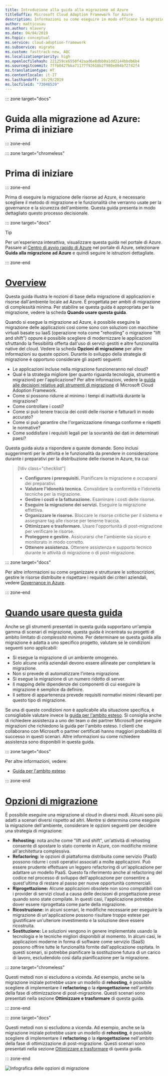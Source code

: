 ```yaml
---
title: Introduzione alla guida alla migrazione ad Azure
titleSuffix: Microsoft Cloud Adoption Framework for Azure
description: Informazioni su come eseguire in modo efficace la migrazione dei servizi dell'organizzazione in Azure con istruzioni dettagliate.
author: matticusau
ms.author: mlavery
ms.date: 04/04/2019
ms.topic: conceptual
ms.service: cloud-adoption-framework
ms.subservice: migrate
ms.custom: fasttrack-new, AQC
ms.localizationpriority: high
ms.openlocfilehash: 221259ce6550f42aad6e8dbb0a1dd2144bbdb6b4
ms.sourcegitcommit: 7ffb0427bba71177f92618b2f980e864b72742f4
ms.translationtype: HT
ms.contentlocale: it-IT
ms.lasthandoff: 10/29/2019
ms.locfileid: "73048529"
---
```

::: zone target="docs"

# <a name="azure-migration-guide-before-you-start"></a>Guida alla migrazione ad Azure: Prima di iniziare

::: zone-end

::: zone target="chromeless"

# <a name="before-you-start"></a>Prima di iniziare

::: zone-end

Prima di eseguire la migrazione delle risorse ad Azure, è necessario scegliere il metodo di migrazione e le funzionalità che verranno usate per la governance e la sicurezza dell'ambiente. Questa guida presenta in modo dettagliato questo processo decisionale.

::: zone target="docs"

> [!TIP]
> Per un'esperienza interattiva, visualizzare questa guida nel portale di Azure. Passare al [Centro di avvio rapido di Azure](https://portal.azure.com/?feature.quickstart=true#blade/Microsoft_Azure_Resources/QuickstartCenterBlade) nel portale di Azure, selezionare **Guida alla migrazione ad Azure** e quindi seguire le istruzioni dettagliate.

::: zone-end

# <a name="overviewtaboverview"></a>[Overview](#tab/Overview)

Questa guida illustra le nozioni di base della migrazione di applicazioni e risorse dall'ambiente locale ad Azure. È progettata per ambiti di migrazione di complessità minima. Per stabilire se questa guida è appropriata per la migrazione, vedere la scheda **Quando usare questa guida**.

Quando si esegue la migrazione ad Azure, è possibile eseguire la migrazione delle applicazioni così come sono con soluzioni con macchine virtuali basate su IaaS (operazione nota come "rehosting" o migrazione "lift and shift") oppure è possibile scegliere di modernizzare le applicazioni sfruttando la flessibilità offerta dall'uso di servizi gestiti e altre funzionalità native del cloud. Vedere la scheda **Opzioni di migrazione** per altre informazioni su queste opzioni. Durante lo sviluppo della strategia di migrazione è opportuno considerare gli aspetti seguenti:

- Le applicazioni incluse nella migrazione funzioneranno nel cloud?
- Qual è la strategia migliore (per quanto riguarda tecnologia, strumenti e migrazioni) per l'applicazione? Per altre informazioni, vedere la [guida alle decisioni relative agli strumenti di migrazione](../../decision-guides/migrate-decision-guide/index.md) di Microsoft Cloud Adoption Framework.
- Come si possono ridurre al minimo i tempi di inattività durante la migrazione?
- Come controllare i costi?
- Come si può tenere traccia dei costi delle risorse e fatturarli in modo accurato?
- Come si può garantire che l'organizzazione rimanga conforme e rispetti le normative?
- Come soddisfare i requisiti legali per la sovranità dei dati in determinati paesi?

Questa guida aiuta a rispondere a queste domande. Sono inclusi suggerimenti per le attività e le funzionalità da prendere in considerazione durante i preparativi per la distribuzione delle risorse in Azure, tra cui:

> [!div class="checklist"]
>
> - **Configurare i prerequisiti.** Pianificare la migrazione e occuparsi dei preparativi.
> - **Valutare l'idoneità tecnica.** Convalidare la conformità e l'idoneità tecniche per la migrazione.
> - **Gestire i costi e la fatturazione.** Esaminare i costi delle risorse.
> - **Eseguire la migrazione dei servizi.** Eseguire la migrazione effettiva.
> - **Organizzare le risorse.** Bloccare le risorse critiche per il sistema e assegnare tag alle risorse per tenerne traccia.
> - **Ottimizzare e trasformare.** Usare l'opportunità di post-migrazione per verificare le risorse.
> - **Proteggere e gestire.** Assicurarsi che l'ambiente sia sicuro e monitorato in modo corretto.
> - **Ottenere assistenza.** Ottenere assistenza e supporto tecnico durante le attività di migrazione o di post-migrazione.

::: zone target="docs"

Per altre informazioni su come organizzare e strutturare le sottoscrizioni, gestire le risorse distribuite e rispettare i requisiti dei criteri aziendali, vedere [Governance in Azure](https://docs.microsoft.com/azure/security/governance-in-azure).

::: zone-end

# <a name="when-to-use-this-guidetabwhentousethisguide"></a>[Quando usare questa guida](#tab/WhenToUseThisGuide)

Anche se gli strumenti presentati in questa guida supportano un'ampia gamma di scenari di migrazione, questa guida è incentrata su progetti di ambito limitato di _complessità minima_. Per determinare se questa guida alla migrazione è adatta a uno specifico progetto, valutare se le condizioni seguenti sono applicabili:

- Si esegue la migrazione di un ambiente omogeneo.
- Solo alcune unità aziendali devono essere allineate per completare la migrazione.
- Non si prevede di automatizzare l'intera migrazione.
- Si esegue la migrazione di un numero ridotto di server.
- Il mapping delle dipendenze dei componenti di cui eseguire la migrazione è semplice da definire.
- Il settore di appartenenza prevede requisiti normativi minimi rilevanti per questo tipo di migrazione.

Se una di queste condizioni _non_ è applicabile alla situazione specifica, è consigliabile valutare invece la [guida per l'ambito esteso](../expanded-scope/index.md). Si consiglia anche di richiedere assistenza a uno dei team o dei partner Microsoft per eseguire migrazioni che richiedono la guida per l'ambito esteso. I clienti che collaborano con Microsoft o partner certificati hanno maggiori probabilità di successo in questi scenari. Altre informazioni su come richiedere assistenza sono disponibili in questa guida.

<!-- markdownlint-enable MD033 -->

::: zone target="docs"

Per altre informazioni, vedere:

- [Guida per l'ambito esteso](../expanded-scope/index.md)

::: zone-end

# <a name="migration-optionstabmigrationoptions"></a>[Opzioni di migrazione](#tab/MigrationOptions)

È possibile eseguire una migrazione al cloud in diversi modi. Alcuni sono più adatti a scenari diversi rispetto ad altri. Mentre si determina come eseguire la migrazione dell'ambiente, considerare le opzioni seguenti per decidere una strategia di migrazione:

- **Rehosting:** nota anche come "lift and shift", un'attività di rehosting consente di spostare lo stato corrente in Azure, con modifiche minime all'architettura complessiva.
- **Refactoring:** le opzioni di piattaforma distribuita come servizio (PaaS) possono ridurre i costi operativi associati a molte applicazioni. Può essere prudente effettuare un leggero refactoring di un'applicazione per adattare un modello PaaS. Questo fa riferimento anche al refactoring del codice nel processo di sviluppo dell'applicazione per consentire a quest'ultima di restare al passo per nuove opportunità commerciali.
- **Riprogettazione:** Alcune applicazioni obsolete non sono compatibili con i provider di servizi cloud a causa delle decisioni di progettazione prese quando sono state compilate. In questi casi, l'applicazione potrebbe dover essere riprogettata come parte della migrazione.
- **Ricostruzione:** in alcuni scenari, le modifiche necessarie per eseguire la migrazione di un'applicazione possono risultare troppo estese per giustificare un'ulteriore investimento e la soluzione deve essere ricostruita.
- **Sostituzione:** Le soluzioni vengono in genere implementate usando la tecnologia e le tecniche migliori disponibili al momento. In alcuni casi, le applicazioni moderne in forma di software come servizio (SaaS) possono offrire tutte le funzionalità fornite dall'applicazione ospitata. In questi scenari, si potrebbe pianificare la sostituzione futura di un carico di lavoro, escludendolo così dalla pianificazione per la migrazione.

::: zone target="chromeless"

Questi metodi non si escludono a vicenda. Ad esempio, anche se la migrazione iniziale potrebbe usare un modello di **rehosting**, è possibile scegliere di implementare il **refactoring** o la **riprogettazione** nell'ambito della fase di ottimizzazione di post-migrazione. Questi scenari sono presentati nella sezione **Ottimizzare e trasformare** di questa guida.

::: zone-end

::: zone target="docs"

Questi metodi non si escludono a vicenda. Ad esempio, anche se la migrazione iniziale potrebbe usare un modello di **rehosting**, è possibile scegliere di implementare il **refactoring** o la **riprogettazione** nell'ambito della fase di ottimizzazione di post-migrazione. Questi scenari sono presentati nella sezione [Ottimizzare e trasformare](./optimize-and-transform.md) di questa guida.

::: zone-end

![Infografica delle opzioni di migrazione](../../_images/migrate/migration-options.png)
